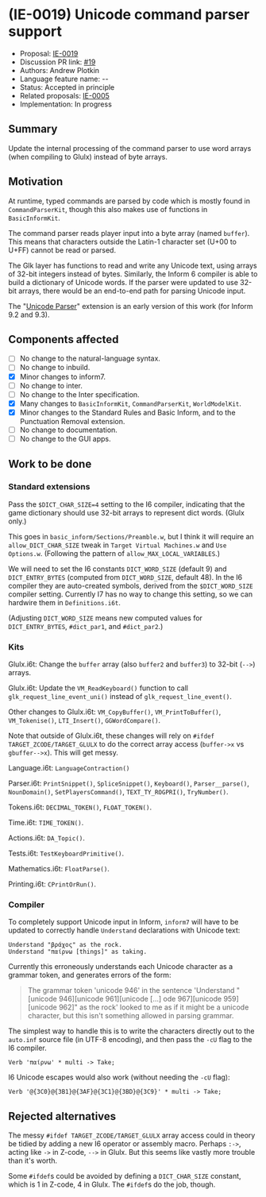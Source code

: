 # (IE-0019) Unicode command parser support

* Proposal: [IE-0019](0019-unicode-command-parser.md)
* Discussion PR link: [#19](https://github.com/ganelson/inform-evolution/pull/19)
* Authors: Andrew Plotkin
* Language feature name: --
* Status: Accepted in principle
* Related proposals: [IE-0005](0005-removing-translates-into-unicode.md)
* Implementation: In progress

## Summary 

Update the internal processing of the command parser to use word arrays (when
compiling to Glulx) instead of byte arrays.

## Motivation

At runtime, typed commands are parsed by code which is mostly found in
`CommandParserKit`, though this also makes use of functions in `BasicInformKit`.

The command parser reads player input into a byte array (named `buffer`).
This means that characters outside the Latin-1 character set (U+00 to U+FF)
cannot be read or parsed.

The Glk layer has functions to read and write any Unicode text, using arrays of
32-bit integers instead of bytes. Similarly, the Inform 6 compiler is able to
build a dictionary of Unicode words. If the parser were updated to use 32-bit
arrays, there would be an end-to-end path for parsing Unicode input.

The "[Unicode Parser][uniparser]" extension is an early version of this work
(for Inform 9.2 and 9.3).

[uniparser]: https://github.com/erkyrath/i7-exts/blob/master/Unicode%20Parser.i7x

## Components affected

- [ ] No change to the natural-language syntax.
- [ ] No change to inbuild.
- [x] Minor changes to inform7.
- [ ] No change to inter.
- [ ] No change to the Inter specification.
- [x] Many changes to `BasicInformKit`, `CommandParserKit`, `WorldModelKit`.
- [x] Minor changes to the Standard Rules and Basic Inform, and to the Punctuation Removal extension.
- [ ] No change to documentation.
- [ ] No change to the GUI apps.

## Work to be done

### Standard extensions

Pass the `$DICT_CHAR_SIZE=4` setting to the I6 compiler, indicating that the
game dictionary should use 32-bit arrays to represent dict words. (Glulx only.)

This goes in `basic_inform/Sections/Preamble.w`, but I think it will require an
`allow_DICT_CHAR_SIZE` tweak in `Target Virtual Machines.w` and `Use Options.w`.
(Following the pattern of `allow_MAX_LOCAL_VARIABLES`.)

We will need to set the I6 constants `DICT_WORD_SIZE` (default 9) and
`DICT_ENTRY_BYTES` (computed from `DICT_WORD_SIZE`, default 48). In the I6
compiler they are auto-created symbols, derived from the `$DICT_WORD_SIZE`
compiler setting. Currently I7 has no way to change this setting, so we can
hardwire them in `Definitions.i6t`.

(Adjusting `DICT_WORD_SIZE` means new computed values for `DICT_ENTRY_BYTES`,
`#dict_par1`, and `#dict_par2`.)

### Kits

Glulx.i6t: Change the `buffer` array (also `buffer2` and `buffer3`) to 32-bit (`-->`) arrays.

Glulx.i6t: Update the `VM_ReadKeyboard()` function to call `glk_request_line_event_uni()` instead of `glk_request_line_event()`.

Other changes to Glulx.i6t: `VM_CopyBuffer()`, `VM_PrintToBuffer()`, `VM_Tokenise()`, `LTI_Insert()`, `GGWordCompare()`.

Note that outside of Glulx.i6t, these changes will rely on `#ifdef TARGET_ZCODE/TARGET_GLULX` to do the correct array access (`buffer->x` vs `gbuffer-->x`). This will get messy.

Language.i6t: `LanguageContraction()`

Parser.i6t: `PrintSnippet()`, `SpliceSnippet()`, `Keyboard()`, `Parser__parse()`, `NounDomain()`, `SetPlayersCommand()`, `TEXT_TY_ROGPRI()`, `TryNumber()`.

Tokens.i6t: `DECIMAL_TOKEN()`, `FLOAT_TOKEN()`.

Time.i6t: `TIME_TOKEN()`.

Actions.i6t: `DA_Topic()`.

Tests.i6t: `TestKeyboardPrimitive()`.

Mathematics.i6t: `FloatParse()`.

Printing.i6t: `CPrintOrRun()`.

### Compiler

To completely support Unicode input in Inform, `inform7` will have to be updated
to correctly handle `Understand` declarations with Unicode text:

```
Understand "βράχος" as the rock.
Understand "παίρνω [things]" as taking.
```

Currently this erroneously understands each Unicode character as a grammar token,
and generates errors of the form:

> The grammar token 'unicode 946' in the sentence 'Understand "[unicode 946][unicode 961][unicode [...] ode 967][unicode 959][unicode 962]" as the rock' looked to me as if it might be a unicode character, but this isn't something allowed in parsing grammar.

The simplest way to handle this is to write the characters directly out to the `auto.inf` source file (in UTF-8 encoding), and then pass the `-cU` flag to the I6 compiler.

```
Verb 'παίρνω' * multi -> Take;
```

I6 Unicode escapes would also work (without needing the `-cU` flag):

```
Verb '@{3C0}@{3B1}@{3AF}@{3C1}@{3BD}@{3C9}' * multi -> Take;
```

## Rejected alternatives

The messy `#ifdef TARGET_ZCODE/TARGET_GLULX` array access could in theory be tidied by adding a new I6 operator or assembly macro. Perhaps `:->`, acting like `->` in Z-code, `-->` in Glulx. But this seems like vastly more trouble than it's worth.

Some `#ifdef`s could be avoided by defining a `DICT_CHAR_SIZE` constant, which is 1 in Z-code, 4 in Glulx. The `#ifdef`s do the job, though.
